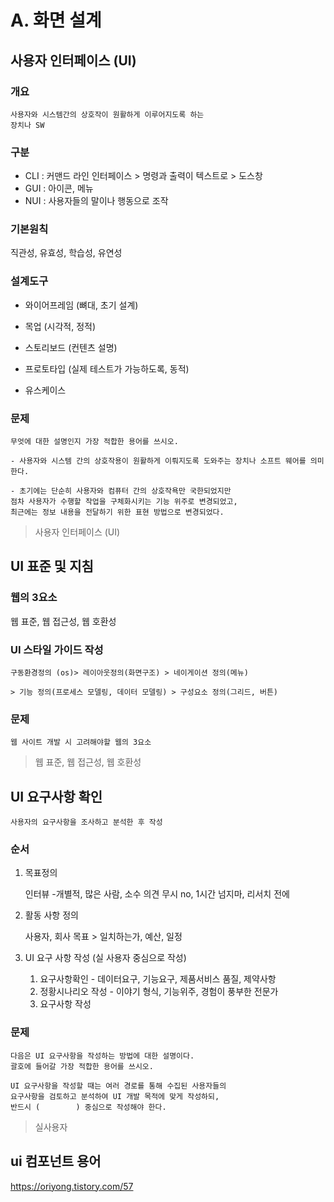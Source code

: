 # A. 화면 설계

## 사용자 인터페이스 (UI)

### 개요

    사용자와 시스템간의 상호작이 원활하게 이루어지도록 하는
    장치나 SW

### 구분

- CLI : 커맨드 라인 인터페이스 > 명령과 출력이 텍스트로 > 도스창
- GUI : 아이콘, 메뉴
- NUI : 사용자들의 말이나 행동으로 조작

### 기본원칙

직관성, 유효성, 학습성, 유연성

### 설계도구

- 와이어프레임 (뼈대, 초기 설계)

- 목업 (시각적, 정적)

- 스토리보드 (컨텐츠 설명)

- 프로토타입 (실제 테스트가 가능하도록, 동적)

- 유스케이스

### 문제

    무엇에 대한 설명인지 가장 적합한 용어를 쓰시오.

```
- 사용자와 시스템 간의 상호작용이 원활하게 이뤄지도록 도와주는 장치나 소프트 웨어를 의미한다.

- 초기에는 단순히 사용자와 컴퓨터 간의 상호작욕만 국한되었지만
점차 사용자가 수행할 작업을 구체화시키는 기능 위주로 변경되었고,
최근에는 정보 내용을 전달하기 위한 표현 방법으로 변경되었다.
```

> 사용자 인터페이스 (UI)

## UI 표준 및 지침

### 웹의 3요소

웹 표준, 웹 접근성, 웹 호환성

### UI 스타일 가이드 작성

    구동환경정의 (os)> 레이아웃정의(화면구조) > 네이게이션 정의(메뉴)

    > 기능 정의(프로세스 모델링, 데이터 모델링) > 구성요소 정의(그리드, 버튼)

### 문제

    웹 사이트 개발 시 고려해야할 웹의 3요소

> 웹 표준, 웹 접근성, 웹 호환성

## UI 요구사항 확인

    사용자의 요구사항을 조사하고 분석한 후 작성

### 순서

1. 목표정의

   인터뷰 -개별적, 많은 사람, 소수 의견 무시 no, 1시간 넘지마, 리서치 전에

2. 활동 사항 정의

   사용자, 회사 목표 > 일치하는가, 예산, 일정

3. UI 요구 사항 작성 (실 사용자 중심으로 작성)

   1. 요구사항확인 - 데이터요구, 기능요구, 제품서비스 품질, 제약사항
   2. 정황시나리오 작성 - 이야기 형식, 기능위주, 경험이 풍부한 전문가
   3. 요구사항 작성

### 문제

    다음은 UI 요구사항을 작성하는 방법에 대한 설명이다.
    괄호에 들어갈 가장 적합한 용어를 쓰시오.

```
UI 요구사항을 작성할 때는 여러 경로를 통해 수집된 사용자들의
요구사항을 검토하고 분석하여 UI 개발 목적에 맞게 작성하되,
반드시 (        ) 중심으로 작성해야 한다.
```

> 실사용자

## ui 컴포넌트 용어

https://oriyong.tistory.com/57

